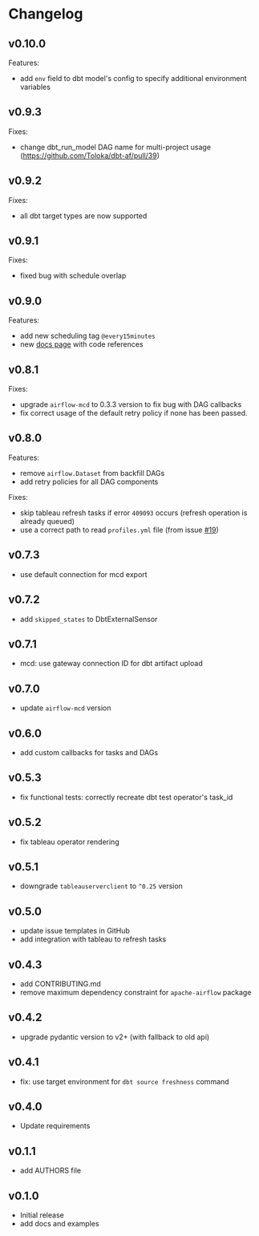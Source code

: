 # Changelog

## v0.10.0
Features:
- add `env` field to dbt model's config to specify additional environment variables

## v0.9.3
Fixes:
- change dbt_run_model DAG name for multi-project usage (https://github.com/Toloka/dbt-af/pull/39)

## v0.9.2
Fixes:
- all dbt target types are now supported

## v0.9.1
Fixes:
- fixed bug with schedule overlap

## v0.9.0
Features:
- add new scheduling tag `@every15minutes`
- new [docs page](docs/docs.md) with code references

## v0.8.1
Fixes:
- upgrade `airflow-mcd` to 0.3.3 version to fix bug with DAG callbacks
- fix correct usage of the default retry policy if none has been passed.

## v0.8.0
Features:
- remove `airflow.Dataset` from backfill DAGs
- add retry policies for all DAG components

Fixes:
- skip tableau refresh tasks if error `409093` occurs (refresh operation is already queued)
- use a correct path to read `profiles.yml` file (from issue [#19](https://github.com/Toloka/dbt-af/issues/19))

## v0.7.3
- use default connection for mcd export

## v0.7.2
- add `skipped_states` to DbtExternalSensor

## v0.7.1
- mcd: use gateway connection ID for dbt artifact upload

## v0.7.0
- update `airflow-mcd` version

## v0.6.0
- add custom callbacks for tasks and DAGs

## v0.5.3
- fix functional tests: correctly recreate dbt test operator's task_id

## v0.5.2
- fix tableau operator rendering

## v0.5.1
- downgrade `tableauserverclient` to `^0.25` version 

## v0.5.0
- update issue templates in GitHub
- add integration with tableau to refresh tasks

## v0.4.3
- add CONTRIBUTING.md
- remove maximum dependency constraint for `apache-airflow` package

## v0.4.2
- upgrade pydantic version to v2+ (with fallback to old api)

## v0.4.1
- fix: use target environment for `dbt source freshness` command

## v0.4.0
- Update requirements

## v0.1.1
- add AUTHORS file

## v0.1.0
- Initial release
- add docs and examples